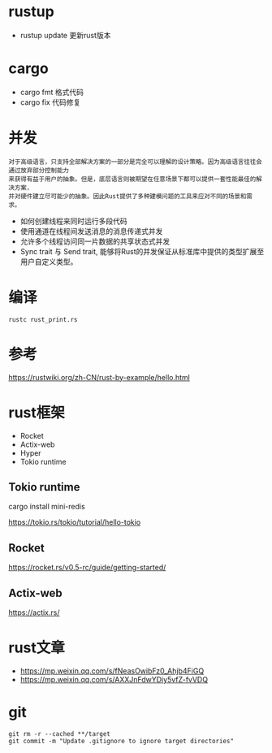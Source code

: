 # rustup

- rustup update 更新rust版本

# cargo

- cargo fmt  格式代码
- cargo fix  代码修复

# 并发

```
对于高级语言，只支持全部解决方案的一部分是完全可以理解的设计策略。因为高级语言往往会通过放弃部分控制能力
来获得有益于用户的抽象。但是，底层语言则被期望在任意场景下都可以提供一套性能最佳的解决方案，
并对硬件建立尽可能少的抽象。因此Rust提供了多种建模问题的工具来应对不同的场景和需求。
```

- 如何创建线程来同时运行多段代码
- 使用通道在线程间发送消息的消息传递式并发
- 允许多个线程访问同一片数据的共享状态式并发
- Sync trait 与 Send trait, 能够将Rust的并发保证从标准库中提供的类型扩展至用户自定义类型。

# 编译

```
rustc rust_print.rs
```

# 参考
<https://rustwiki.org/zh-CN/rust-by-example/hello.html>

# rust框架

- Rocket
- Actix-web
- Hyper
- Tokio runtime

## Tokio runtime

 cargo install mini-redis

 <https://tokio.rs/tokio/tutorial/hello-tokio>

## Rocket

<https://rocket.rs/v0.5-rc/guide/getting-started/>

## Actix-web

<https://actix.rs/>

# rust文章

- <https://mp.weixin.qq.com/s/fNeasOwibFz0_Ahjb4FiGQ>
- <https://mp.weixin.qq.com/s/AXXJnFdwYDiy5vfZ-fvVDQ>

# git

```
git rm -r --cached **/target
git commit -m "Update .gitignore to ignore target directories"
```
